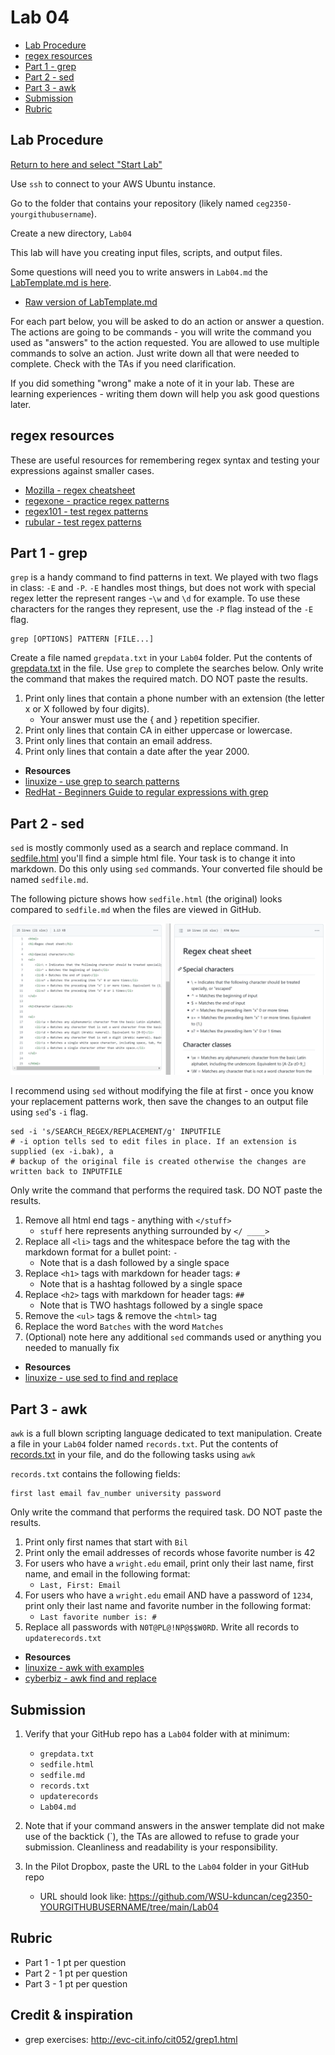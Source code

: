 # Lab 04

- [Lab Procedure](#Lab-Procedure)
- [regex resources](#regex-resources)
- [Part 1 - grep](#Part-1---grep)
- [Part 2 - sed](#Part-2---sed)
- [Part 3 - awk](#Part-3---awk)
- [Submission](#Submission)
- [Rubric](#Rubric)

## Lab Procedure

[Return to here and select "Start Lab"](https://awsacademy.instructure.com/courses/36184/modules/items/3080473)

Use `ssh` to connect to your AWS Ubuntu instance.

Go to the folder that contains your repository (likely named `ceg2350-yourgithubusername`).

Create a new directory, `Lab04`

This lab will have you creating input files, scripts, and output files.

Some questions will need you to write answers in `Lab04.md` the [LabTemplate.md is here](LabTemplate.md).

- [Raw version of LabTemplate.md](https://raw.githubusercontent.com/pattonsgirl/CEG2350/main/Labs/Lab04/LabTemplate.md)

For each part below, you will be asked to do an action or answer a question. The actions are going to be commands - you will write the command you used as "answers" to the action requested. You are allowed to use multiple commands to solve an action. Just write down all that were needed to complete. Check with the TAs if you need clarification.

If you did something "wrong" make a note of it in your lab. These are learning experiences - writing them down will help you ask good questions later.

## regex resources

These are useful resources for remembering regex syntax and testing your expressions against smaller cases.

- [Mozilla - regex cheatsheet](https://developer.mozilla.org/en-US/docs/Web/JavaScript/Guide/Regular_Expressions/Cheatsheet)
- [regexone - practice regex patterns](https://regexone.com/)
- [regex101 - test regex patterns](https://regex101.com/)
- [rubular - test regex patterns](https://rubular.com/)

## Part 1 - grep

`grep` is a handy command to find patterns in text. We played with two flags in class: `-E` and `-P`. `-E` handles most things, but does not work with special regex letter the represent ranges -`\w` and `\d` for example. To use these characters for the ranges they represent, use the `-P` flag instead of the `-E` flag.

```
grep [OPTIONS] PATTERN [FILE...]
```

Create a file named `grepdata.txt` in your `Lab04` folder. Put the contents of [grepdata.txt](grepdata.txt) in the file. Use `grep` to complete the searches below. Only write the command that makes the required match. DO NOT paste the results.

1. Print only lines that contain a phone number with an extension (the letter x or X followed by four digits).
   - Your answer must use the \{ and \} repetition specifier.
2. Print only lines that contain CA in either uppercase or lowercase.
3. Print only lines that contain an email address.
4. Print only lines that contain a date after the year 2000.

- **Resources**
- [linuxize - use grep to search patterns](https://linuxize.com/post/how-to-use-grep-command-to-search-files-in-linux/)
- [RedHat - Beginners Guide to regular expressions with grep](https://developers.redhat.com/articles/2022/09/14/beginners-guide-regular-expressions-grep#)

## Part 2 - sed

`sed` is mostly commonly used as a search and replace command. In [sedfile.html](sedfile.html) you'll find a simple html file. Your task is to change it into markdown. Do this only using `sed` commands. Your converted file should be named `sedfile.md`.

The following picture shows how `sedfile.html` (the original) looks compared to `sedfile.md` when the files are viewed in GitHub.

![sed Before and After](sed-before-after.PNG)

I recommend using `sed` without modifying the file at first - once you know your replacement patterns work, then save the changes to an output file using `sed`'s `-i` flag.

```
sed -i 's/SEARCH_REGEX/REPLACEMENT/g' INPUTFILE
# -i option tells sed to edit files in place. If an extension is supplied (ex -i.bak), a
# backup of the original file is created otherwise the changes are written back to INPUTFILE
```

Only write the command that performs the required task. DO NOT paste the results.

1. Remove all html end tags - anything with `</stuff>`
   - `stuff` here represents anything surrounded by `</ ____> `
2. Replace all `<li>` tags and the whitespace before the tag with the markdown format for a bullet point: `- `
   - Note that is a dash followed by a single space
3. Replace `<h1>` tags with markdown for header tags: `# `
   - Note that is a hashtag followed by a single space
4. Replace `<h2>` tags with markdown for header tags: `## `
   - Note that is TWO hashtags followed by a single space
5. Remove the `<ul>` tags & remove the `<html>` tag
6. Replace the word `Batches` with the word `Matches`
7. (Optional) note here any additional `sed` commands used or anything you needed to manually fix

- **Resources**
- [linuxize - use sed to find and replace](https://linuxize.com/post/how-to-use-sed-to-find-and-replace-string-in-files/)

## Part 3 - awk

`awk` is a full blown scripting language dedicated to text manipulation. Create a file in your `Lab04` folder named `records.txt`. Put the contents of [records.txt](records.txt) in your file, and do the following tasks using `awk`

`records.txt` contains the following fields:

```
first last email fav_number university password
```

Only write the command that performs the required task. DO NOT paste the results.

1. Print only first names that start with `Bil`
2. Print only the email addresses of records whose favorite number is 42
3. For users who have a `wright.edu` email, print only their last name, first name, and email in the following format:
   - `Last, First: Email`
4. For users who have a `wright.edu` email AND have a password of `1234`, print only their last name and favorite number in the following format:
   - `Last favorite number is: #`
5. Replace all passwords with `N0T@PL@!NP@$$W0RD`. Write all records to `updaterecords.txt`

- **Resources**
- [linuxize - awk with examples](https://linuxize.com/post/awk-command/)
- [cyberbiz - awk find and replace](https://www.cyberciti.biz/faq/awk-find-and-replace-fields-values/)

## Submission

1. Verify that your GitHub repo has a `Lab04` folder with at minimum:

   - `grepdata.txt`
   - `sedfile.html`
   - `sedfile.md`
   - `records.txt`
   - `updaterecords`
   - `Lab04.md`

2. Note that if your command answers in the answer template did not make use of the backtick (`), the TAs are allowed to refuse to grade your submission.  Cleanliness and readability is your responsibility.  

3. In the Pilot Dropbox, paste the URL to the `Lab04` folder in your GitHub repo
   - URL should look like: https://github.com/WSU-kduncan/ceg2350-YOURGITHUBUSERNAME/tree/main/Lab04

## Rubric

- Part 1 - 1 pt per question
- Part 2 - 1 pt per question
- Part 3 - 1 pt per question

## Credit & inspiration

- grep exercises: http://evc-cit.info/cit052/grep1.html
